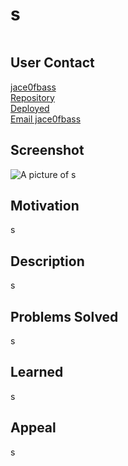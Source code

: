 
<!DOCTYPE md>
<html lang="en">
<head>
    <meta charset="UTF-8">
    <meta http-equiv="X-UA-Compatible" content="IE=edge">
    <meta name="viewport" content="width=device-width, initial-scale=1.0">
    <link href="https://cdn.jsdelivr.net/npm/bootstrap@5.2.2/dist/css/bootstrap.min.css" rel="stylesheet" integrity="sha384-Zenh87qX5JnK2Jl0vWa8Ck2rdkQ2Bzep5IDxbcnCeuOxjzrPF/et3URy9Bv1WTRi" crossorigin="anonymous">
    <link rel="stylesheet" href="https://cdn.jsdelivr.net/npm/bootstrap-icons@1.9.1/font/bootstrap-icons.css">
    <title>README.md generator</title>
</head>
<body>
    <div class="container">
    <h1>s</h1>
        <div class="column">
                <h2>User Contact</h2>
                <a href="https://github.com/jace0fbass/"><i class="bi bi-github fs-3"></i>jace0fbass</a>
                    <br>
                <a href="s"> 
                <i class="bi bi-github fs-3"></i>Repository
                </a>
                    <br>
                <a href="d">
                <i class="bi bi-github fs-3"></i>Deployed
                </a>
                    <br>
                <a href="mailto:<nowiki>d?
                    subject=subject text"><i class="bi bi-envelope-fill"></i> Email jace0fbass
                </a>
                    <br>
                <h2>Screenshot</h2>
                <img src="s" class="img-fluid" alt="A picture of s "/>
            </div>
            <div class="col-md-6">
                <h2>Motivation</h2> 
                    <p>s</p>
                <h2>Description</h2> 
                    <p>s</p>
                <h2>Problems Solved</h2> 
                    <p>s</p>
                <h2>Learned</h2> 
                    <p>s</p>
                <h2>Appeal</h2> 
                    <p>s</p>
            </div>
        </div>
    </div>
</body>
</html>
    
